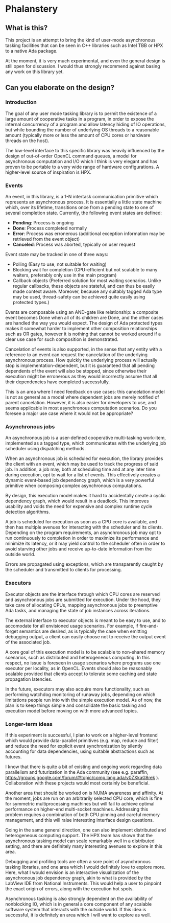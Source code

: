 # Phalanstery

## What is this?

This project is an attempt to bring the kind of user-mode asynchronous tasking facilities that can be seen in
C++ libraries such as Intel TBB or HPX to a native Ada package.

At the moment, it is very much experimental, and even the general design is still open for discussion. I would
thus strongly recommend against basing any work on this library yet.


## Can you elaborate on the design?

### Introduction

The goal of any user mode tasking library is to permit the existence of a large amount of cooperative tasks in
a program, in order to expose the internal concurrency of a program and allow latency hiding of IO operations,
but while bounding the number of underlying OS threads to a reasonable amount (typically more or less the
amount of CPU cores or hardware threads on the host).

The low-level interface to this specific library was heavily influenced by the design of out-of-order OpenCL
command queues, a model for asynchronous computation and I/O which I think is very elegant and has proven to
be portable to a very wide range of hardware configurations. A higher-level source of inspiration is HPX.

### Events

An event, in this library, is a 1-N intertask communication primitive which represents an asynchronous process.
It is essentially a little state machine which, over its lifetime, transitions once from a pending state to
one of several completion state. Currently, the following event states are defined:

- **Pending**: Process is ongoing
- **Done**: Process completed normally
- **Error**: Process was erronerous (additional exception information may be retrieved from the event object)
- **Canceled**: Process was aborted, typically on user request

Event state may be tracked in one of three ways:

- Polling (Easy to use, not suitable for waiting)
- Blocking wait for completion (CPU-efficient but not scalable to many waiters, preferably only use in the
  main program)
- Callback objects (Preferred solution for most waiting scenarios. Unlike regular callbacks, these objects are
  stateful, and can thus be easily made context aware. Moreover, because any suitably tagged Ada type may be
  used, thread-safety can be achieved quite easily using protected types.)

Events are composable using an AND-gate like relationship: a composite event becomes Done when all of its
children are Done, and the other cases are handled the way you would expect. The design of Ada protected types
makes it somewhat harder to implement other composition relationships such as OR gates, however it is nothing
that cannot be worked around if a clear use case for such composition is demonstrated.

Cancelation of events is also supported, in the sense that any entity with a reference to an event can request
the cancelation of the underlying asynchronous process. How quickly the underlying process will actually stop
is implementation-dependent, but it is guaranteed that all pending dependents of the event will also be
stopped, since otherwise their execution might be erronerous as they would incorrectly assume that all their
dependencies have completed successfully.

This is an area where I need feedback on use cases: this cancelation model is not as general as a model where
dependent jobs are merely notified of parent cancelation. However, it is also easier for developers to use,
and seems applicable in most asynchronous computation scenarios. Do you foresee a major use case where it
would not be appropriate?

### Asynchronous jobs

An asynchronous job is a user-defined cooperative multi-tasking work-item, implemented as a tagged type, which
communicates with the underlying job scheduler using dispatching methods.

When an asynchronous job is scheduled for execution, the library provides the client with an event, which may
be used to track the progress of said job. In addition, a job may, both at scheduling time and at any later
time during execution, opt to wait for a list of events. This effectively creates a dynamic event-based job
dependency graph, which is a very powerful primitive when composing complex asynchronous computations.

By design, this execution model makes it hard to accidentally create a cyclic dependency graph, which would
result in a deadlock. This improves usability and voids the need for expensive and complex runtime cycle
detection algorithms.

A job is scheduled for execution as soon as a CPU core is available, and then has multiple avenues for
interacting with the scheduler and its clients. Depending on the program requirements, an asynchronous job
may opt to run continuously to completion in order to maximize its performance and minimize its latency, or it
may yield control to the scheduler often in order to avoid starving other jobs and receive up-to-date
information from the outside world.

Errors are propagated using exceptions, which are transparently caught by the scheduler and transmitted
to clients for processing.

### Executors

Executor objects are the interface through which CPU cores are reserved and asynchronous jobs are submitted
for execution. Under the hood, they take care of allocating CPUs, mapping asynchronous jobs to preemptive
Ada tasks, and managing the state of job instances across iterations.

The external interface to executor objects is meant to be easy to use, and to accomodate for all envisioned
usage scenarios. For example, if fire-and-forget semantics are desired, as is typically the case when emitting
debugging output, a client can easily choose not to receive the output event of the associated job.

A core goal of this execution model is to be scalable to non-shared memory scenarios, such as distributed
and heterogeneous computing. In this respect, no issue is foreseen in usage scenarios where programs use one
executor per locality, as in OpenCL. Events should also be reasonably scalable provided that clients accept to
tolerate some caching and state propagation latencies.

In the future, executors may also acquire more functionality, such as performing watchdog monitoring of
runaway jobs, depending on which limitations people run into with the simple execution model. As of now, the
plan is to keep things simple and consolidate the basic tasking and execution model before moving on with more
advanced topics.

### Longer-term ideas

If this experiment is successful, I plan to work on a higher-level frontend which would provide data-parallel
primitives (e.g. map, reduce and filter) and reduce the need for explicit event synchronization by silently
accounting for data dependencies, using suitable abstractions such as futures.

I know that there is quite a bit of existing and ongoing work regarding data parallelism and futurization in
the Ada community (see e.g. paraffin, https://groups.google.com/forum/#!topic/comp.lang.ada/v0ZXkaG8rek ).
Collaboration with these projects would most certainly be beneficial.

Another area that should be worked on is NUMA awareness and affinity. At the moment, jobs are run on an
arbitrarily selected CPU core, which is fine for symmetric multiprocessing machines but will fail to achieve
optimal performance on higher-end multi-socket machines. Addressing this problem requires a combination of
both CPU pinning and careful memory management, and this will raise interesting interface design questions.

Going in the same general direction, one can also implement distributed and heterogeneous computing support.
The HPX team has shown that the asynchronous tasking model can scale remarkably well in a distributed setting,
and there are definitely many interesting avenues to explore in this area.

Debugging and profiling tools are often a sore point of asynchronous tasking libraries, and one area which I
would definitely love to explore more. Here, what I would envision is an interactive visualization of the
asynchronous job dependency graph, akin to what is provided by the LabView IDE from National Instruments.
This would help a user to pinpoint the exact origin of errors, along with the execution hot spots.

Asynchronous tasking is also strongly dependent on the availability of nonblocking IO, which is in general a
core component of any scalable software system that interacts with the outside world. If this idea is
successful, it is definitely an area which I will want to explore as well.
